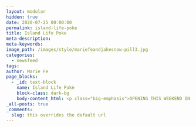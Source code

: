 ```yaml
---
layout: modular
hidden: true
date: 2020-07-25 00:00:00
permalink: island-life-poke
title: Island Life Poke
meta-description:
meta-keywords:
image_path: /images/style/mariefeandjakesnow-pill3.jpg
categories:
  - newsfeed
tags:
author: Marie Fe
page_blocks:
  - _id: text-block
    name: Island Life Pokè
    block-class: dark-bg
    body-content_html: <p class="big-emphasis">OPENING THIS WEEKEND IN PADANG PADANG</p>
_all-posts: true
_comments:
  slug: this overrides the default url
---
```

